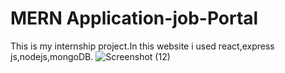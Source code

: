 # MERN Application-job-Portal
This is my internship project.In this website i used react,express js,nodejs,mongoDB.
![Screenshot (12)](https://github.com/AmrutaShingare30/Internship-project/assets/140782647/1efbf7df-adad-4c9c-afa8-3f6e5f4fe14c)
